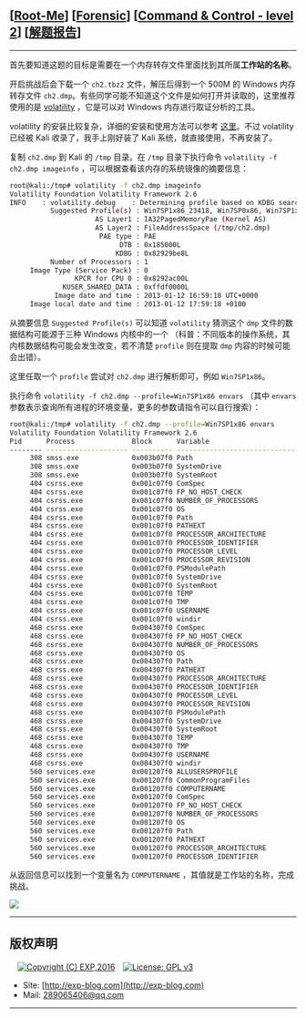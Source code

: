## [[Root-Me](https://www.root-me.org/)] [[Forensic](https://www.root-me.org/en/Challenges/Forensic/)] [[Command & Control - level 2](https://www.root-me.org/en/Challenges/Forensic/Command-Control-level-2)] [[解题报告](http://exp-blog.com/2019/01/02/pid-2697/)]

------

首先要知道这题的目标是需要在一个内存转存文件里面找到其所属**工作站的名称**。

开启挑战后会下载一个 `ch2.tbz2` 文件，解压后得到一个 500M 的 Windows 内存转存文件 `ch2.dmp`。有些同学可能不知道这个文件是如何打开并读取的，这里推荐使用的是 [volatility](https://github.com/volatilityfoundation/volatility) ，它是可以对 Windows 内存进行取证分析的工具。

volatility 的安装比较复杂，详细的安装和使用方法可以参考 [这里](https://www.freebuf.com/sectool/124690.html)。不过 volatility 已经被 Kali 收录了，我手上刚好装了 Kali 系统，就直接使用，不再安装了。

复制 `ch2.dmp` 到 Kali 的 `/tmp` 目录。在 `/tmp` 目录下执行命令 `volatility -f ch2.dmp imageinfo` ，可以根据查看该内存的系统镜像的摘要信息：

```bash
root@kali:/tmp# volatility -f ch2.dmp imageinfo
Volatility Foundation Volatility Framework 2.6
INFO    : volatility.debug    : Determining profile based on KDBG search...
          Suggested Profile(s) : Win7SP1x86_23418, Win7SP0x86, Win7SP1x86
                     AS Layer1 : IA32PagedMemoryPae (Kernel AS)
                     AS Layer2 : FileAddressSpace (/tmp/ch2.dmp)
                      PAE type : PAE
                           DTB : 0x185000L
                          KDBG : 0x82929be8L
          Number of Processors : 1
     Image Type (Service Pack) : 0
                KPCR for CPU 0 : 0x8292ac00L
             KUSER_SHARED_DATA : 0xffdf0000L
           Image date and time : 2013-01-12 16:59:18 UTC+0000
     Image local date and time : 2013-01-12 17:59:18 +0100
```
从摘要信息 `Suggested Profile(s)` 可以知道 `volatility` 猜测这个 `dmp` 文件的数据结构可能源于三种 Windows 内核中的一个 （科普：不同版本的操作系统，其内核数据结构可能会发生改变，若不清楚 `profile` 则在提取 `dmp` 内容的时候可能会出错）。

这里任取一个 `profile` 尝试对 `ch2.dmp` 进行解析即可，例如 `Win7SP1x86`。

执行命令 `volatility -f ch2.dmp --profile=Win7SP1x86 envars` （其中 `envars` 参数表示查询所有进程的环境变量，更多的参数请指令可以自行搜索）：

```bash
root@kali:/tmp# volatility -f ch2.dmp --profile=Win7SP1x86 envars
Volatility Foundation Volatility Framework 2.6
Pid      Process              Block      Variable                       Value
-------- -------------------- ---------- ------------------------------ -----
     308 smss.exe             0x003b07f0 Path                           C:\Windows\System32
     308 smss.exe             0x003b07f0 SystemDrive                    C:
     308 smss.exe             0x003b07f0 SystemRoot                     C:\Windows
     404 csrss.exe            0x001c07f0 ComSpec                        C:\Windows\system32\cmd.exe
     404 csrss.exe            0x001c07f0 FP_NO_HOST_CHECK               NO
     404 csrss.exe            0x001c07f0 NUMBER_OF_PROCESSORS           1
     404 csrss.exe            0x001c07f0 OS                             Windows_NT
     404 csrss.exe            0x001c07f0 Path                           C:\Windows\system32;C:\Windows;C:\Windows\System32\Wbem;C:\Windows\System32\WindowsPowerShell\v1.0\
     404 csrss.exe            0x001c07f0 PATHEXT                        .COM;.EXE;.BAT;.CMD;.VBS;.VBE;.JS;.JSE;.WSF;.WSH;.MSC
     404 csrss.exe            0x001c07f0 PROCESSOR_ARCHITECTURE         x86
     404 csrss.exe            0x001c07f0 PROCESSOR_IDENTIFIER           x86 Family 6 Model 23 Stepping 6, GenuineIntel
     404 csrss.exe            0x001c07f0 PROCESSOR_LEVEL                6
     404 csrss.exe            0x001c07f0 PROCESSOR_REVISION             1706
     404 csrss.exe            0x001c07f0 PSModulePath                   C:\Windows\system32\WindowsPowerShell\v1.0\Modules\
     404 csrss.exe            0x001c07f0 SystemDrive                    C:
     404 csrss.exe            0x001c07f0 SystemRoot                     C:\Windows
     404 csrss.exe            0x001c07f0 TEMP                           C:\Windows\TEMP
     404 csrss.exe            0x001c07f0 TMP                            C:\Windows\TEMP
     404 csrss.exe            0x001c07f0 USERNAME                       SYSTEM
     404 csrss.exe            0x001c07f0 windir                         C:\Windows
     468 csrss.exe            0x004307f0 ComSpec                        C:\Windows\system32\cmd.exe
     468 csrss.exe            0x004307f0 FP_NO_HOST_CHECK               NO
     468 csrss.exe            0x004307f0 NUMBER_OF_PROCESSORS           1
     468 csrss.exe            0x004307f0 OS                             Windows_NT
     468 csrss.exe            0x004307f0 Path                           C:\Windows\system32;C:\Windows;C:\Windows\System32\Wbem;C:\Windows\System32\WindowsPowerShell\v1.0\
     468 csrss.exe            0x004307f0 PATHEXT                        .COM;.EXE;.BAT;.CMD;.VBS;.VBE;.JS;.JSE;.WSF;.WSH;.MSC
     468 csrss.exe            0x004307f0 PROCESSOR_ARCHITECTURE         x86
     468 csrss.exe            0x004307f0 PROCESSOR_IDENTIFIER           x86 Family 6 Model 23 Stepping 6, GenuineIntel
     468 csrss.exe            0x004307f0 PROCESSOR_LEVEL                6
     468 csrss.exe            0x004307f0 PROCESSOR_REVISION             1706
     468 csrss.exe            0x004307f0 PSModulePath                   C:\Windows\system32\WindowsPowerShell\v1.0\Modules\
     468 csrss.exe            0x004307f0 SystemDrive                    C:
     468 csrss.exe            0x004307f0 SystemRoot                     C:\Windows
     468 csrss.exe            0x004307f0 TEMP                           C:\Windows\TEMP
     468 csrss.exe            0x004307f0 TMP                            C:\Windows\TEMP
     468 csrss.exe            0x004307f0 USERNAME                       SYSTEM
     468 csrss.exe            0x004307f0 windir                         C:\Windows
     560 services.exe         0x001207f0 ALLUSERSPROFILE                C:\ProgramData
     560 services.exe         0x001207f0 CommonProgramFiles             C:\Program Files\Common Files
     560 services.exe         0x001207f0 COMPUTERNAME                   WIN-ETSA91RKCFP
     560 services.exe         0x001207f0 ComSpec                        C:\Windows\system32\cmd.exe
     560 services.exe         0x001207f0 FP_NO_HOST_CHECK               NO
     560 services.exe         0x001207f0 NUMBER_OF_PROCESSORS           1
     560 services.exe         0x001207f0 OS                             Windows_NT
     560 services.exe         0x001207f0 Path                           C:\Windows\system32;C:\Windows;C:\Windows\System32\Wbem;C:\Windows\System32\WindowsPowerShell\v1.0\
     560 services.exe         0x001207f0 PATHEXT                        .COM;.EXE;.BAT;.CMD;.VBS;.VBE;.JS;.JSE;.WSF;.WSH;.MSC
     560 services.exe         0x001207f0 PROCESSOR_ARCHITECTURE         x86
     560 services.exe         0x001207f0 PROCESSOR_IDENTIFIER           x86 Family 6 Model 23 Stepping 6, GenuineIntel
```
从返回信息可以找到一个变量名为 `COMPUTERNAME` ，其值就是工作站的名称，完成挑战。

![](https://github.com/lyy289065406/CTF-Solving-Reports/blob/master/rootme/Forensic/%5B01%5D%20%5B15P%5D%20Command%20%26%20Control%20-%20level%202/imgs/01.png)

------

## 版权声明

　[![Copyright (C) EXP,2016](https://img.shields.io/badge/Copyright%20(C)-EXP%202016-blue.svg)](http://exp-blog.com)　[![License: GPL v3](https://img.shields.io/badge/License-GPL%20v3-blue.svg)](https://www.gnu.org/licenses/gpl-3.0)
  

- Site: [http://exp-blog.com](http://exp-blog.com) 
- Mail: <a href="mailto:289065406@qq.com?subject=[EXP's Github]%20Your%20Question%20（请写下您的疑问）&amp;body=What%20can%20I%20help%20you?%20（需要我提供什么帮助吗？）">289065406@qq.com</a>


------
